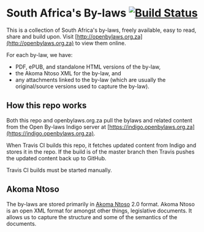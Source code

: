 # South Africa's By-laws [![Build Status](https://travis-ci.org/longhotsummer/za-by-laws.svg)](http://travis-ci.org/longhotsummer/za-by-laws)

This is a collection of South Africa's by-laws, freely available, easy to read,
share and build upon. Visit [http://openbylaws.org.za](http://openbylaws.org.za) to view them online.

For each by-law, we have:

* PDF, ePUB, and standalone HTML versions of the by-law,
* the Akoma Ntoso XML for the by-law, and
* any attachments linked to the by-law (which are usually the original/source versions used to capture the by-law).

## How this repo works

Both this repo and openbylaws.org.za pull the bylaws and related content from
the Open By-laws Indigo server at [https://indigo.openbylaws.org.za](https://indigo.openbylaws.org.za).

When Travis CI builds this repo, it fetches updated content from Indigo and stores it in the repo. If the build
is of the master branch then Travis pushes the updated content back up to GitHub.

Travis CI builds must be started manually.

## Akoma Ntoso

The by-laws are stored primarily in [Akoma Ntoso](http://www.akomantoso.org/) 2.0 format.
Akoma Ntoso is an open XML format for amongst other things, legislative documents.
It allows us to capture the structure and some of the semantics of the documents.
